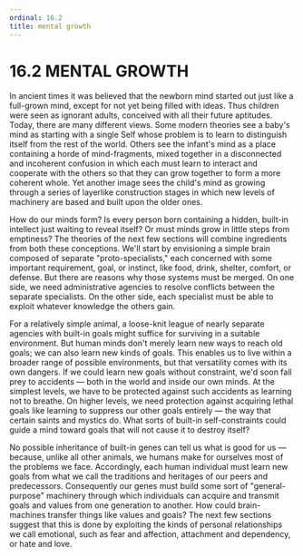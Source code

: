 ```yaml
---
ordinal: 16.2
title: mental growth
---
```


# 16.2 MENTAL GROWTH

In ancient times it was believed that the newborn mind started out just like a full-grown mind, except for not yet being filled with ideas. Thus children were seen as ignorant adults, conceived with all their future aptitudes. Today, there are many different views. Some modern theories see a baby's mind as starting with a single Self whose problem is to learn to distinguish itself from the rest of the world. Others see the infant's mind as a place containing a horde of mind-fragments, mixed together in a disconnected and incoherent confusion in which each must learn to interact and cooperate with the others so that they can grow together to form a more coherent whole. Yet another image sees the child's mind as growing through a series of layerlike construction stages in which new levels of machinery are based and built upon the older ones.

How do our minds form? Is every person born containing a hidden, built-in intellect just waiting to reveal itself? Or must minds grow in little steps from emptiness? The theories of the next few sections will combine ingredients from both these conceptions. We'll start by envisioning a simple brain composed of separate "proto-specialists," each concerned with some important requirement, goal, or instinct, like food, drink, shelter, comfort, or defense. But there are reasons why those systems must be merged. On one side, we need administrative agencies to resolve conflicts between the separate specialists. On the other side, each specialist must be able to exploit whatever knowledge the others gain.

For a relatively simple animal, a loose-knit league of nearly separate agencies with built-in goals might suffice for surviving in a suitable environment. But human minds don't merely learn new ways to reach old goals; we can also learn new kinds of goals. This enables us to live within a broader range of possible environments, but that versatility comes with its own dangers. If we could learn new goals without constraint, we'd soon fall prey to accidents &mdash; both in the world and inside our own minds. At the simplest levels, we have to be protected against such accidents as learning not to breathe. On higher levels, we need protection against acquiring lethal goals like learning to suppress our other goals entirely &mdash; the way that certain saints and mystics do. What sorts of built-in self-constraints could guide a mind toward goals that will not cause it to destroy itself?

No possible inheritance of built-in genes can tell us what is good for us &mdash; because, unlike all other animals, we humans make for ourselves most of the problems we face. Accordingly, each human individual must learn new goals from what we call the traditions and heritages of our peers and predecessors. Consequently our genes must build some sort of "general-purpose" machinery through which individuals can acquire and transmit goals and values from one generation to another. How could brain-machines transfer things like values and goals? The next few sections suggest that this is done by exploiting the kinds of personal relationships we call emotional, such as fear and affection, attachment and dependency, or hate and love.
